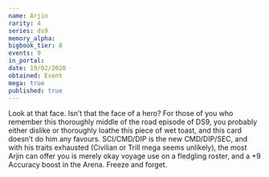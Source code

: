 ```yaml
---
name: Arjin
rarity: 4
series: ds9
memory_alpha:
bigbook_tier: 8
events: 9
in_portal:
date: 19/02/2020
obtained: Event
mega: true
published: true
---
```


Look at that face. Isn’t that the face of a hero? For those of you who remember this thoroughly middle of the road episode of DS9, you probably either dislike or thoroughly loathe this piece of wet toast, and this card doesn’t do him any favours. SCI/CMD/DIP is the new CMD/DIP/SEC, and with his traits exhausted (Civilian or Trill mega seems unlikely), the most Arjin can offer you is merely okay voyage use on a fledgling roster, and a +9 Accuracy boost in the Arena. Freeze and forget.
